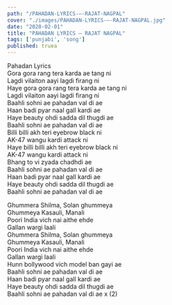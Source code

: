 ```yaml
---
path: "/PAHADAN-LYRICS-–-RAJAT-NAGPAL"
cover: "./images/PAHADAN-LYRICS-–-RAJAT-NAGPAL.jpg"
date: "2020-02-01"
title: "PAHADAN LYRICS – RAJAT NAGPAL"
tags: ['punjabi', 'song']
published: truea
---
```

  
Pahadan Lyrics  
Gora gora rang tera karda ae tang ni  
Lagdi vilaiton aayi lagdi firang ni  
Haye gora gora rang tera karda ae tang ni  
Lagdi vilaiton aayi lagdi firang ni  
Baahli sohni ae pahadan val di ae  
Haan badi pyar naal gall kardi ae  
Haye beauty ohdi sadda dil thugdi ae  
Baahli sohni ae pahadan val di ae  
Billi billi akh teri eyebrow black ni  
AK-47 wangu kardi attack ni  
Haye billi billi akh teri eyebrow black ni  
AK-47 wangu kardi attack ni  
Bhang to vi zyada chadhdi ae  
Baahli sohni ae pahadan val di ae  
Haan badi pyar naal gall kardi ae  
Haye beauty ohdi sadda dil thugdi ae  
Baahli sohni ae pahadan val di ae  
  
  
  
  
  
  
Ghummera Shilma, Solan ghummeya  
Ghummeya Kasauli, Manali  
Poori India vich nai aithe ehde  
Gallan wargi laali  
Ghummera Shilma, Solan ghummeya  
Ghummeya Kasauli, Manali  
Poori India vich nai aithe ehde  
Gallan wargi laali  
Hunn bollywood vich model ban gayi ae  
Baahli sohni ae pahadan val di ae  
Haan badi pyar naal gall kardi ae  
Haye beauty ohdi sadda dil thugdi ae  
Baahli sohni ae pahadan val di ae x (2)  
